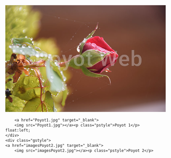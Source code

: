 <html>
<head>
<meta charset="utf-8">
<title>Untitled Document</title>
 <link href="gallerystyle.css" rel="stylesheet" type="text/css">
</head>



<body>
 <img src="poyot1.jpg" background = poyot.jpg>
 <div class="gstyle">
    
        <a href="Poyot1.jpg" target="_blank">
        <img src="Poyot1.jpg"></a><p class="pstyle">Poyot 1</p>
    float:left;
    </div>
    <div class="gstyle">
    <a href="imagesPoyot2.jpg" target="_blank">
        <img src="imagesPoyot2.jpg"></a><p class="pstyle">Poyot 2</p>
    
</body>
</html>

